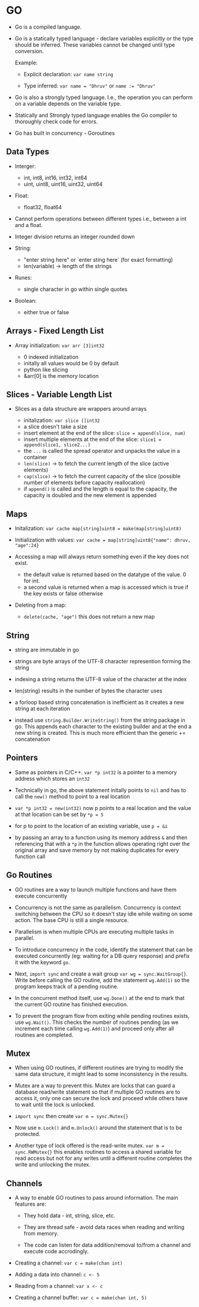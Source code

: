 # GO

- Go is a compiled language.

- Go is a statically typed language - declare variables explicitly or the type should be inferred. These variables cannot be changed until type conversion.

    Example:

    - Explicit declaration: `var name string`

    - Type inferred: `var name = "Dhruv"` or `name := "Dhruv"`


- Go is also a strongly typed language. I.e., the operation you can perform on a variable depends on the variable type.

- Statically and Strongly typed language enables the Go compiler to thoroughly check code for errors.

- Go has built in concurrency - Goroutines

## Data Types

- Interger:

    - int, int8, int16, int32, int64
    - uint, uint8, uint16, uint32, uint64

- Float:

    - float32, float64

- Cannot perform operations between different types i.e., between a int and a float.

- Integer division returns an integer rounded down

- String:
    - "enter string here" or \`enter sting here\` (for exact formatting)
    - len(variable) -> length of the strings

- Runes:
    - single character in go within single quotes

- Boolean:
    - either true or false


## Arrays - Fixed Length List

- Array initialization: `var arr [3]int32`

    - 0 indexed initialization
    - initally all values would be 0 by default
    - python like slicing
    - &arr[0] is the memory location


## Slices - Variable Length List

- Slices as a data structure are wrappers around arrays

    - initalization: `var slice []int32`
    - a slice doesn't take a size
    - insert element at the end of the slice: `slice = append(slice, num)`
    - insert multiple elements at the end of the slice: `slice1 = append(slice1, slice2...)`
    - the `...` is called the spread operator and unpacks the value in a container
    - `len(slice)` -> to fetch the current length of the slice (active elements)
    - `cap(slice)` -> to fetch the current capacity of the slice (possible number of elements before capacity reallocation)
    - if `append()` is called and the length is equal to the capacity, the capacity is doubled and the new element is appended
 

## Maps

- Initalization: `var cache map[string]uint8 = make(map[string]uint8)`

- Initialization with values: `var cache = map[string]uint8{"name": dhruv, "age":24}`

- Accessing a map will always return something even if the key does not exist.
    - the default value is returned based on the datatype of the value. 0 for int.
    - a second value is returned when a map is accessed which is true if the key exists or false otherwise

- Deleting from a map:
    - `delete(cache, "age")` this does not return a new map

## String

 - string are immutable in go

 - strings are byte arrays of the UTF-8 character represention forming the string

 - indexing a string returns the UTF-8 value of the character at the index

 - len(string) results in the number of bytes the character uses

 - a forloop based string concatenation is inefficient as it creates a new string at each iteration

 -  instead use `string.Builder.WriteString()` from the string package in go. This appends each character to the existing builder and at the end a new string is created. This is much more efficient than the generic += concatenation

## Pointers

- Same as pointers in C/C++. `var *p int32` is a pointer to a memory address which stores an `int32`

- Technically in go, the above statement initally points to `nil` and has to call the `new()` method to point to a real location

- `var *p int32 = new(int32)` now p points to a real location and the value at that location can be set by `*p = 5`

- for p to point to the location of an existing variable, use `p = &i`

- by passing an array to a function using its memory address `&` and then referencing that with a `*p` in the function allows operating right over the original array and save memory by not making duplicates for every function call 

## Go Routines

- GO routines are a way to launch multiple functions and have them execute concurrently

- Concurrency is not the same as parallelism. Concurrency is context switching between the CPU so it doesn't stay idle while waiting on some action. The base CPU is still a single resource.

- Parallelism is when multiple CPUs are executing multiple tasks in parallel.

- To introduce concurrency in the code, identify the statement that can be executed concurrently (eg: waiting for a DB query response) and prefix it with the keyword `go`.

- Next, `import sync` and create a wait group `var wg = sync.WaitGroup{}`. Write before calling the GO routine, add the statement `wg.Add(1)` so the program keeps track of a pending routine.

- In the concurrent method itself, use `wg.Done()` at the end to mark that the current GO routine has finished execution. 

- To prevent the program flow from exiting while pending routines exists, use `wg.Wait()`. This checks the number of routines pending (as we increment each time calling `wg.Add(1)`) and proceed only after all routines are completed.

## Mutex

- When using GO routines, if different routines are trying to modify the same data structure, it might lead to some inconsistency in the results.

- Mutex are a way to prevent this. Mutex are locks that can guard a database read/write statement so that if multiple GO routines are to access it, only one can secure the lock and proceed while others have to wait until the lock is unlocked.

- `import sync` then create `var m = sync.Mutex{}`

- Now use `m.Lock()` and `m.Unlock()` around the statement that is to be protected.

- Another type of lock offered is the read-write mutex. `var m = sync.RWMutex{}` this enables routines to access a shared variable for read access but not for any writes until a different routine completes the write and unlocking the mutex.

## Channels

- A way to enable GO routines to pass around information. The main features are:

    - They hold data - int, string, slice, etc.

    - They are thread safe - avoid data races when reading and writing from memory.

    - The code can listen for data addition/removal to/from a channel and execute code accrodingly.

- Creating a channel: `var c = make(chan int)`

- Adding a data into channel: `c <- 5`

- Reading from a channel: `var x <- c`

- Creating a channel buffer: `var c = make(chan int, 5)`